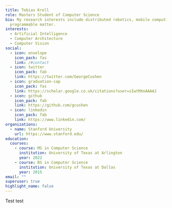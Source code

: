 ```yaml
---
title: Tobias Kroll
role: Masters Student of Computer Science
bio: My research interests include distributed robotics, mobile computing and
  programmable matter.
interests:
  - Artificial Intelligence
  - Computer Architecture
  - Computer Vision
social:
  - icon: envelope
    icon_pack: fas
    link: /#contact
  - icon: twitter
    icon_pack: fab
    link: https://twitter.com/GeorgeCushen
  - icon: graduation-cap
    icon_pack: fas
    link: https://scholar.google.co.uk/citations?user=sIwtMXoAAAAJ
  - icon: github
    icon_pack: fab
    link: https://github.com/gcushen
  - icon: linkedin
    icon_pack: fab
    link: https://www.linkedin.com/
organizations:
  - name: Stanford University
    url: https://www.stanford.edu/
education:
  courses:
    - course: MS in Computer Science
      institution: University of Texas at Arlington
      year: 2022
    - course: BS in Computer Science
      institution: University of Texas at Dallas
      year: 2015
email: ""
superuser: true
highlight_name: false
---
```

Test test